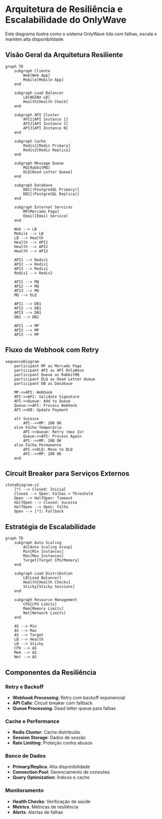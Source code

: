 # Arquitetura de Resiliência e Escalabilidade do OnlyWave

Este diagrama ilustra como o sistema OnlyWave lida com falhas, escala e mantém alta disponibilidade.

## Visão Geral da Arquitetura Resiliente

```mermaid
graph TD
    subgraph Cliente
        Web[Web App]
        Mobile[Mobile App]
    end

    subgraph Load Balancer
        LB[NGINX LB]
        Health[Health Check]
    end

    subgraph API Cluster
        API1[API Instance 1]
        API2[API Instance 2]
        API3[API Instance N]
    end

    subgraph Cache
        Redis1[Redis Primary]
        Redis2[Redis Replica]
    end

    subgraph Message Queue
        MQ[RabbitMQ]
        DLQ[Dead Letter Queue]
    end

    subgraph Database
        DB1[(PostgreSQL Primary)]
        DB2[(PostgreSQL Replica)]
    end

    subgraph External Services
        MP[Mercado Pago]
        Email[Email Service]
    end

    Web --> LB
    Mobile --> LB
    LB --> Health
    Health --> API1
    Health --> API2
    Health --> API3

    API1 --> Redis1
    API2 --> Redis1
    API3 --> Redis1
    Redis1 --> Redis2

    API1 --> MQ
    API2 --> MQ
    API3 --> MQ
    MQ --> DLQ

    API1 --> DB1
    API2 --> DB1
    API3 --> DB1
    DB1 --> DB2

    API1 --> MP
    API2 --> MP
    API3 --> MP
```

## Fluxo de Webhook com Retry

```mermaid
sequenceDiagram
    participant MP as Mercado Pago
    participant API as API OnlyWave
    participant Queue as RabbitMQ
    participant DLQ as Dead Letter Queue
    participant DB as Database

    MP->>API: Webhook
    API->>API: Validate Signature
    API->>Queue: Add to Queue
    Queue->>API: Process Webhook
    API->>DB: Update Payment

    alt Sucesso
        API-->>MP: 200 OK
    else Falha Temporária
        API->>Queue: Retry (max 3x)
        Queue->>API: Process Again
        API-->>MP: 200 OK
    else Falha Permanente
        API->>DLQ: Move to DLQ
        API-->>MP: 200 OK
    end
```

## Circuit Breaker para Serviços Externos

```mermaid
stateDiagram-v2
    [*] --> Closed: Inicial
    Closed --> Open: Falhas > Threshold
    Open --> HalfOpen: Timeout
    HalfOpen --> Closed: Sucesso
    HalfOpen --> Open: Falha
    Open --> [*]: Fallback
```

## Estratégia de Escalabilidade

```mermaid
graph TD
    subgraph Auto Scaling
        AS[Auto Scaling Group]
        Min[Min Instances]
        Max[Max Instances]
        Target[Target CPU/Memory]
    end

    subgraph Load Distribution
        LB[Load Balancer]
        Health[Health Checks]
        Sticky[Sticky Sessions]
    end

    subgraph Resource Management
        CPU[CPU Limits]
        Mem[Memory Limits]
        Net[Network Limits]
    end

    AS --> Min
    AS --> Max
    AS --> Target
    LB --> Health
    LB --> Sticky
    CPU --> AS
    Mem --> AS
    Net --> AS
```

## Componentes da Resiliência

### Retry e Backoff
- **Webhook Processing**: Retry com backoff exponencial
- **API Calls**: Circuit breaker com fallback
- **Queue Processing**: Dead letter queue para falhas

### Cache e Performance
- **Redis Cluster**: Cache distribuído
- **Session Storage**: Dados de sessão
- **Rate Limiting**: Proteção contra abusos

### Banco de Dados
- **Primary/Replica**: Alta disponibilidade
- **Connection Pool**: Gerenciamento de conexões
- **Query Optimization**: Índices e cache

### Monitoramento
- **Health Checks**: Verificação de saúde
- **Metrics**: Métricas de resiliência
- **Alerts**: Alertas de falhas 